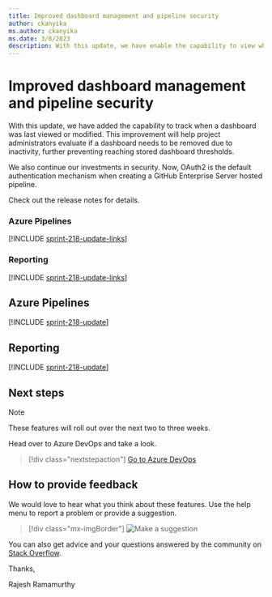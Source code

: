 ```yaml
---
title: Improved dashboard management and pipeline security
author: ckanyika
ms.author: ckanyika
ms.date: 3/8/2023
description: With this update, we have enable the capability to view when a dashboard was last visited or modified providing you with view to determine which ones can be removed.
---
```

# Improved dashboard management and pipeline security 
With this update, we have added the capability to track when a dashboard was last viewed or modified. This improvement will help project administrators evaluate if a dashboard needs to be removed due to inactivity, further preventing reaching stored dashboard thresholds.  

We also continue our investments in security. Now, OAuth2 is the default authentication mechanism when creating a GitHub Enterprise Server hosted pipeline.  

Check out the release notes for details.

### Azure Pipelines

[!INCLUDE [sprint-218-update-links](includes/pipelines/sprint-218-update-links.md)]

### Reporting

[!INCLUDE [sprint-218-update-links](includes/reporting/sprint-218-update-links.md)]

## Azure Pipelines

[!INCLUDE [sprint-218-update](includes/pipelines/sprint-218-update.md)]

## Reporting

[!INCLUDE [sprint-218-update](includes/reporting/sprint-218-update.md)]

## Next steps

> [!NOTE]
> These features will roll out over the next two to three weeks.

Head over to Azure DevOps and take a look.

> [!div class="nextstepaction"] 
> [Go to Azure DevOps](https://go.microsoft.com/fwlink/?LinkId=307137&campaign=o~msft~docs~product-vsts~release-notes)

## How to provide feedback

We would love to hear what you think about these features. Use the help menu to report a problem or provide a suggestion.

> [!div class="mx-imgBorder"] 
> ![Make a suggestion](../media/make-a-suggestion.png)

You can also get advice and your questions answered by the community on [Stack Overflow](https://stackoverflow.com/questions/tagged/azure-devops).

Thanks,

Rajesh Ramamurthy